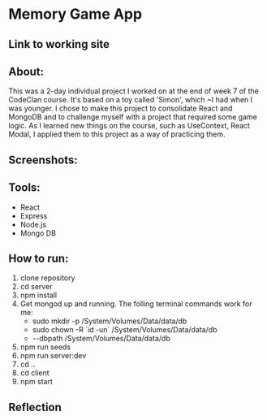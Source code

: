 # Memory Game App
<h2>Link to working site</h2>

<h2>About:</h2>
<p>This was a 2-day individual project I worked on at the end of week 7 of the CodeClan course.  It's based on a toy called 'Simon', which ~I had when I was younger.  I chose to make this project to consolidate React and MongoDB and to challenge myself with a project that required some game logic.  As I learned new things on the course, such as UseContext, React Modal, I applied them to this project as a way of practicing them.

<h2>Screenshots: </h2>


<h2>Tools:</h2>

<ul>
  <li>React</li>
  <li>Express</li> 
  <li>Node.js</li> 
  <li>Mongo DB</li>
 </ul>


<h2>How to run:</h2>
<ol>
  <li>clone repository</li>
  <li>cd server</li>
  <li>npm install</li>
  
  <li>Get mongod up and running.  The folling terminal commands work for me:
    <ul>
      <li>sudo mkdir -p /System/Volumes/Data/data/db</li>
      <li>sudo chown -R `id -un` /System/Volumes/Data/data/db</li>
      <li>--dbpath /System/Volumes/Data/data/db</li>
    </ul>
    </li>
  <li>npm run seeds</li>
  <li>npm run server:dev</li>
  <li>cd ..</li>
  <li>cd client</li>
  <li>npm start</li>
</ol>


<h2>Reflection</h2>


